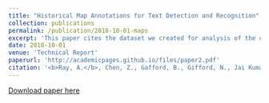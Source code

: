 ```yaml
---
title: "Historical Map Annotations for Text Detection and Recognition"
collection: publications
permalink: /publication/2018-10-01-maps
excerpt: 'This paper cites the dataset we created for analysis of the cartographic images.'
date: 2018-10-01
venue: 'Technical Report'
paperurl: 'http://academicpages.github.io/files/paper2.pdf'
citation: '<b>Ray, A.</b>, Chen, Z., Gafford, B., Gifford, N., Jai Kumar, J., Lamsal, A., Niehus-Staab, L., Weinman, J., & Learned-Miller, E. (2018). &quot;Historical Map Annotations for Text Detection and Recognition.&quot; <i>Technical Report, Grinnell College, Grinnell, IA 50112</i>. 1(2).'
---
```


[Download paper here](https://weinman.cs.grinnell.edu/data/complete-map-dataset.pdf)

<!-- This paper is about the number 2. The number 3 is left for future work. -->

<!-- Recommended citation: Your Name, You. (2010). "Paper Title Number 2." <i>Journal 1</i>. 1(2). -->